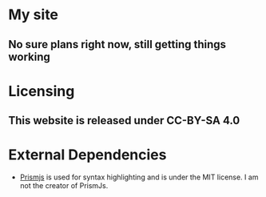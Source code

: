 # My site

## No sure plans right now, still getting things working

# Licensing

## This website is released under CC-BY-SA 4.0

# External Dependencies

* [Prismjs](https://prismjs.com/) is used for syntax highlighting and is under the MIT license. I am not the creator of PrismJs.
